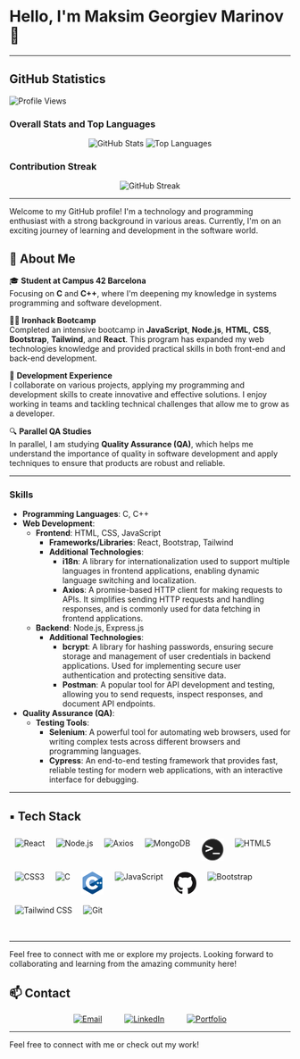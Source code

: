 # Hello, I'm Maksim Georgiev Marinov 👋

---

## GitHub Statistics   

![Profile Views](https://komarev.com/ghpvc/?username=mks1313&style=flat-square&color=blue)

### Overall Stats and Top Languages

<p align="center">
  <img src="https://github-readme-stats.vercel.app/api?username=mks1313&show_icons=true&hide_title=true&hide=prs&count_private=true&include_all_commits=true&bg_color=000000&text_color=ffffff&icon_color=00aaff&border_radius=10" alt="GitHub Stats" />
  <img src="https://github-readme-stats.vercel.app/api/top-langs/?username=mks1313&layout=compact&bg_color=000000&text_color=ffffff&border_radius=10" alt="Top Languages" />
</p>

### Contribution Streak

<p align="center">
  <img src="https://github-readme-streak-stats.herokuapp.com/?user=mks1313&background=000000&stroke=ffffff&ring=00aaff&fire=00aaff&currStreakNum=ffffff&currStreakLabel=00aaff&sideNums=ffffff&sideLabels=ffffff&dates=ffffff" alt="GitHub Streak" />
</p>

---

Welcome to my GitHub profile! I'm a technology and programming enthusiast with a strong background in various areas. Currently, I'm on an exciting journey of learning and development in the software world.

## 🚀 About Me

🎓 **Student at Campus 42 Barcelona**  
Focusing on **C** and **C++**, where I'm deepening my knowledge in systems programming and software development.

🧑‍💻 **Ironhack Bootcamp**  
Completed an intensive bootcamp in **JavaScript**, **Node.js**, **HTML**, **CSS**, **Bootstrap**, **Tailwind**, and **React**. This program has expanded my web technologies knowledge and provided practical skills in both front-end and back-end development.

🔧 **Development Experience**  
I collaborate on various projects, applying my programming and development skills to create innovative and effective solutions. I enjoy working in teams and tackling technical challenges that allow me to grow as a developer.

🔍 **Parallel QA Studies**  
In parallel, I am studying **Quality Assurance (QA)**, which helps me understand the importance of quality in software development and apply techniques to ensure that products are robust and reliable.

---

### Skills

- **Programming Languages**: C, C++
- **Web Development**:
  - **Frontend**: HTML, CSS, JavaScript
    - **Frameworks/Libraries**: React, Bootstrap, Tailwind
    - **Additional Technologies**:
      - **i18n**: A library for internationalization used to support multiple languages in frontend applications, enabling dynamic language switching and localization.
      - **Axios**: A promise-based HTTP client for making requests to APIs. It simplifies sending HTTP requests and handling responses, and is commonly used for data fetching in frontend applications.
  - **Backend**: Node.js, Express.js
    - **Additional Technologies**:
      - **bcrypt**: A library for hashing passwords, ensuring secure storage and management of user credentials in backend applications. Used for implementing secure user authentication and protecting sensitive data.
      - **Postman**: A popular tool for API development and testing, allowing you to send requests, inspect responses, and document API endpoints.
- **Quality Assurance (QA)**:
  - **Testing Tools**:
    - **Selenium**: A powerful tool for automating web browsers, used for writing complex tests across different browsers and programming languages.
    - **Cypress**: An end-to-end testing framework that provides fast, reliable testing for modern web applications, with an interactive interface for debugging.

---
## ▪ Tech Stack

<div style="display: flex; align-items: center; flex-wrap: wrap;">
    <img style="margin: 10px" src="https://profilinator.rishav.dev/skills-assets/react-original-wordmark.svg" alt="React" height="40"/>
    <img style="margin: 10px" src="https://profilinator.rishav.dev/skills-assets/nodejs-original-wordmark.svg" alt="Node.js" height="40"/>
    <img style="margin: 10px" src="https://raw.githubusercontent.com/devicons/devicon/master/icons/axios/axios-original.svg" alt="Axios" height="40"/>
    <img style="margin: 10px" src="https://profilinator.rishav.dev/skills-assets/mongodb-original-wordmark.svg" alt="MongoDB" height="40"/>
    <img style="margin: 10px" src="https://raw.githubusercontent.com/github/explore/80688e429a7d4ef2fca1e82350fe8e3517d3494d/topics/terminal/terminal.png" alt="git" width="40" height="40"/> 
    <img style="margin: 10px" src="https://profilinator.rishav.dev/skills-assets/html5-original-wordmark.svg" alt="HTML5" height="40" />
    <img style="margin: 10px" src="https://profilinator.rishav.dev/skills-assets/css3-original-wordmark.svg" alt="CSS3" height="40" /> 
    <img style="margin: 10px" src="https://profilinator.rishav.dev/skills-assets/c-original.svg" alt="C" height="40" />
    <img style="margin: 10px" src="https://raw.githubusercontent.com/devicons/devicon/master/icons/cplusplus/cplusplus-original.svg" alt="cplusplus" width="40" height="40"/>
    <img style="margin: 10px" src="https://profilinator.rishav.dev/skills-assets/javascript-original.svg" alt="JavaScript" height="40"/>
    <img style="margin: 10px" src="https://raw.githubusercontent.com/github/explore/78df643247d429f6cc873026c0622819ad797942/topics/github/github.png" alt="GitHub" width="40" height="40"/>
    <img style="margin: 10px" src="https://profilinator.rishav.dev/skills-assets/bootstrap-plain.svg" alt="Bootstrap" height="40"/>
    <img style="margin: 10px" src="https://profilinator.rishav.dev/skills-assets/tailwindcss.svg" alt="Tailwind CSS" height="40"/>
    <img style="margin: 10px" src="https://www.vectorlogo.zone/logos/git-scm/git-scm-icon.svg" alt="Git" height="40"/>
</div>



---

Feel free to connect with me or explore my projects. Looking forward to collaborating and learning from the amazing community here!

## 📫 Contact

<div style="display: flex; align-items: center; justify-content: center;">

  <a href="mailto:mg.marinov@gmx.es" style="margin: 0 20px;">
    <img src="https://upload.wikimedia.org/wikipedia/commons/4/4e/Mail_%28iOS%29.svg" width="40" alt="Email">
  </a>

  <a href="https://www.linkedin.com/in/mgmarinov/" style="margin: 0 20px;">
    <img src="https://upload.wikimedia.org/wikipedia/commons/c/ca/LinkedIn_logo_initials.png" width="40" alt="LinkedIn">
  </a>

  <a href="https://www.mgmarinov.com/portfolio" style="margin: 0 20px;">
    <img src="https://res.cloudinary.com/dnwyfbj7m/image/upload/v1724882231/portfolio.png" width="40" alt="Portfolio">
  </a>

</div>

---

Feel free to connect with me or check out my work!
